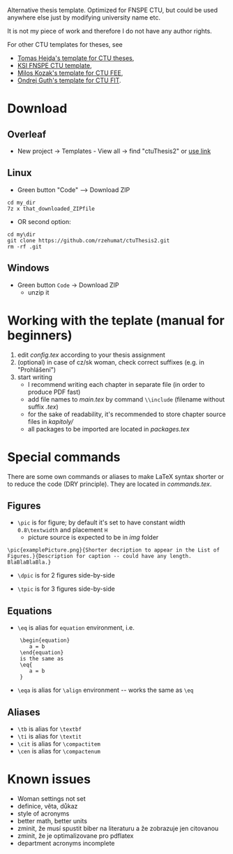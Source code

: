 Alternative thesis template. Optimized for FNSPE CTU, but could be used anywhere else just by modifying university name etc.

It is not my piece of work and therefore I do not have any author rights.

For other CTU templates for theses, see
- [Tomas Hejda's template for CTU theses](https://github.com/tohecz/ctuthesis), 
- [KSI FNSPE CTU template](https://ksi.fjfi.cvut.cz/sablona-zaverecne-prace), 
- [Milos Kozak's template for CTU FEE](https://www.overleaf.com/latex/templates/sablona-pro-psani-disertacni-prace-na-cvut-fel/ptpvbxhsjdmg), 
- [Ondrej Guth's template for CTU FIT](https://www.overleaf.com/latex/templates/fit-ctu-dissertation-template/bjrwpqfztbjf). 


# Download

## Overleaf
- New project -> Templates - View all -> find "ctuThesis2" or [use link](https://www.overleaf.com/latex/templates/ctuthesis2/kbpgrdmtmggx)

## Linux
- Green button "Code" --> Download ZIP

```
cd my_dir
7z x that_downloaded_ZIPfile
```

- OR second option: 

```
cd my\dir
git clone https://github.com/rzehumat/ctuThesis2.git
rm -rf .git
```

## Windows
- Green button `Code` -> Download ZIP
    - unzip it
 
# Working with the teplate (manual for beginners)
1. edit _config.tex_ according to your thesis assignment
2. (optional) in case of cz/sk woman, check correct suffixes (e.g. in "Prohlášení")
3. start writing
    - I recommend writing each chapter in separate file (in order to produce PDF fast)
    - add file names to _main.tex_ by command `\\include` (filename without suffix _.tex_)
    - for the sake of readability, it's recommended to store chapter source files in _kapitoly\/_
    - all packages to be imported are located in _packages.tex_

# Special commands
There are some own commands or aliases to make LaTeX syntax shorter or to reduce the code (DRY principle). They are located in _commands.tex_.

## Figures
- `\pic` is for figure; by default it's set to have constant width `0.8\textwidth` and placement `H`
    - picture source is expected to be in _img_ folder
```
\pic{examplePicture.png}{Shorter decription to appear in the List of Figures.}{Description for caption -- could have any length. BlaBlaBlaBla.}
```
- `\dpic` is for 2 figures side-by-side

- `\tpic` is for 3 figures side-by-side

## Equations
- `\eq` is alias for `equation` environment, i.e.
```
    \begin{equation}
       a = b
    \end{equation}
    is the same as
    \eq{
       a = b
    }
```
- `\eqa` is alias for `\align` environment -- works the same as `\eq`

## Aliases
- `\tb` is alias for `\textbf`
- `\ti` is alias for `\textit`
- `\cit` is alias for `\compactitem`
- `\cen` is alias for `\compactenum`


# Known issues
- Woman settings not set
- definice, věta, důkaz
- style of acronyms
- better math, better units
- zminit, že musí spustit biber na literaturu a že zobrazuje jen citovanou
- zminit, že je optimalizovane pro pdflatex
- department acronyms incomplete
